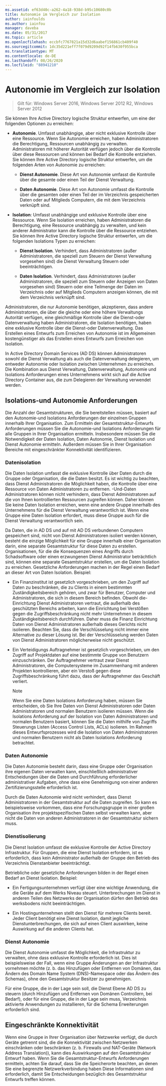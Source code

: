 ```yaml
---
ms.assetid: ef63d40c-a262-4a18-938d-b95c10680c0b
title: Autonomie im Vergleich zur Isolation
author: iainfoulds
ms.author: iainfou
manager: daveba
ms.date: 05/31/2017
ms.topic: article
ms.openlocfilehash: eccbfc7767821a15d32d6aabef156861cb409f40
ms.sourcegitcommit: 1dc35d221eff7f079d9209d92f14fb630f955bca
ms.translationtype: MT
ms.contentlocale: de-DE
ms.lasthandoff: 08/26/2020
ms.locfileid: "88941210"
---
```

# <a name="autonomy-vs-isolation"></a>Autonomie im Vergleich zur Isolation

>Gilt für: Windows Server 2016, Windows Server 2012 R2, Windows Server 2012

Sie können Ihre Active Directory logische Struktur entwerfen, um eine der folgenden Optionen zu erreichen:

-   **Autonomie**. Umfasst unabhängige, aber nicht exklusive Kontrolle über eine Ressource. Wenn Sie Autonomie erreichen, haben Administratoren die Berechtigung, Ressourcen unabhängig zu verwalten. Administratoren mit höherer Autorität verfügen jedoch über die Kontrolle über diese Ressourcen und können bei Bedarf die Kontrolle entziehen. Sie können Ihre Active Directory logische Struktur entwerfen, um die folgenden Arten von Autonomie zu erreichen:

    -   **Dienst Autonomie**. Diese Art von Autonomie umfasst die Kontrolle über die gesamte oder einen Teil der Dienst Verwaltung.

    -   **Daten Autonomie**. Diese Art von Autonomie umfasst die Kontrolle über die gesamten oder einen Teil der im Verzeichnis gespeicherten Daten oder auf Mitglieds Computern, die mit dem Verzeichnis verknüpft sind.

-   **Isolation**: Umfasst unabhängige und exklusive Kontrolle über eine Ressource. Wenn Sie Isolation erreichen, haben Administratoren die Berechtigung, eine Ressource unabhängig zu verwalten, und kein anderer Administrator kann die Kontrolle über die Ressource entziehen. Sie können Ihre Active Directory logische Struktur entwerfen, um die folgenden Isolations Typen zu erreichen:

    -   **Dienst Isolation**. Verhindert, dass Administratoren (außer Administratoren, die speziell zum Steuern der Dienst Verwaltung vorgesehen sind) die Dienst Verwaltung Steuern oder beeinträchtigen.

    -   **Daten Isolation**. Verhindert, dass Administratoren (außer Administratoren, die speziell zum Steuern oder Anzeigen von Daten vorgesehen sind) Steuern oder eine Teilmenge der Daten im Verzeichnis oder auf Mitglieds Computern anzeigen können, die mit dem Verzeichnis verknüpft sind.

Administratoren, die nur Autonomie benötigen, akzeptieren, dass andere Administratoren, die über die gleiche oder eine höhere Verwaltungs Autorität verfügen, eine gleichmäßige Kontrolle über die Dienst-oder Datenverwaltung haben Administratoren, die Isolation benötigen, haben eine exklusive Kontrolle über die Dienst-oder Datenverwaltung. Das Erstellen eines Entwurfs zum Erreichen von Autonomie ist im Allgemeinen kostengünstiger als das Erstellen eines Entwurfs zum Erreichen von Isolation.

In Active Directory Domain Services (AD DS) können Administratoren sowohl die Dienst Verwaltung als auch die Datenverwaltung delegieren, um entweder Autonomie oder Isolation zwischen Unternehmen zu erreichen. Die Kombination aus Dienst Verwaltung, Datenverwaltung, Autonomie und Isolations Anforderungen eines Unternehmens wirkt sich auf die Active Directory Container aus, die zum Delegieren der Verwaltung verwendet werden.

## <a name="isolation-and-autonomy-requirements"></a>Isolations-und Autonomie Anforderungen
Die Anzahl der Gesamtstrukturen, die Sie bereitstellen müssen, basiert auf den Autonomie-und Isolations Anforderungen der einzelnen Gruppen innerhalb Ihrer Organisation. Zum Ermitteln der Gesamtstruktur-Entwurfs Anforderungen müssen Sie die Autonomie-und Isolations Anforderungen für alle Gruppen in Ihrer Organisation ermitteln. Insbesondere müssen Sie die Notwendigkeit der Daten Isolation, Daten Autonomie, Dienst Isolation und Dienst Autonomie ermitteln. Außerdem müssen Sie in Ihrer Organisation Bereiche mit eingeschränkter Konnektivität identifizieren.

### <a name="data-isolation"></a>Datenisolation
Die Daten Isolation umfasst die exklusive Kontrolle über Daten durch die Gruppe oder Organisation, die die Daten besitzt. Es ist wichtig zu beachten, dass Dienst Administratoren die Möglichkeit haben, die Kontrolle über eine Ressource von Daten Administratoren zu entfernen. -Und-Daten Administratoren können nicht verhindern, dass Dienst Administratoren auf die von Ihnen kontrollierten Ressourcen zugreifen können. Daher können Sie keine Daten Isolation erreichen, wenn eine andere Gruppe innerhalb des Unternehmens für die Dienst Verwaltung verantwortlich ist. Wenn eine Gruppe eine Daten Isolation erfordert, muss diese Gruppe auch für die Dienst Verwaltung verantwortlich sein.

Da Daten, die in AD DS und auf mit AD DS verbundenen Computern gespeichert sind, nicht von Dienst Administratoren isoliert werden können, besteht die einzige Möglichkeit für eine Gruppe innerhalb einer Organisation darin, eine separate Gesamtstruktur für diese Daten zu erstellen. Organisationen, für die die Konsequenzen eines Angriffs durch Schadsoftware oder einen erzwungenen Dienst Administrator beträchtlich sind, können eine separate Gesamtstruktur erstellen, um die Daten Isolation zu erreichen. Gesetzliche Anforderungen machen in der Regel einen Bedarf an dieser Art von Daten Isolation. Beispiel:

-   Ein Finanzinstitut ist gesetzlich vorgeschrieben, um den Zugriff auf Daten zu beschränken, die zu Clients in einem bestimmten Zuständigkeitsbereich gehören, und zwar für Benutzer, Computer und Administratoren, die sich in diesem Bereich befinden. Obwohl die-Einrichtung Dienst Administratoren vertraut, die außerhalb des geschützten Bereichs arbeiten, kann die Einrichtung bei Verstößen gegen die Zugriffsbeschränkung nicht mehr Unternehmen in diesem Zuständigkeitsbereich durchführen. Daher muss die Finanz Einrichtung Daten von Dienst Administratoren außerhalb dieses Gerichts nicht isolieren. Beachten Sie, dass die Verschlüsselung nicht immer eine Alternative zu dieser Lösung ist. Bei der Verschlüsselung werden Daten von Dienst Administratoren möglicherweise nicht geschützt.

-   Ein Verteidigungs Auftragnehmer ist gesetzlich vorgeschrieben, um den Zugriff auf Projektdaten auf eine bestimmte Gruppe von Benutzern einzuschränken. Der Auftragnehmer vertraut zwar Dienst Administratoren, die Computersysteme im Zusammenhang mit anderen Projekten kontrollieren, aber ein Verstoß gegen diese Zugriffsbeschränkung führt dazu, dass der Auftragnehmer das Geschäft verliert.

    > [!NOTE]
    > Wenn Sie eine Daten Isolations Anforderung haben, müssen Sie entscheiden, ob Sie Ihre Daten von Dienst Administratoren oder Daten Administratoren und normalen Benutzern isolieren müssen. Wenn die Isolations Anforderung auf der Isolation von Daten Administratoren und normalen Benutzern basiert, können Sie die Daten mithilfe von Zugriffs Steuerungs Listen (Access Control Lists, ACLs) isolieren. Im Rahmen dieses Entwurfsprozesses wird die Isolation von Daten Administratoren und normalen Benutzern nicht als Daten Isolations Anforderung betrachtet.

### <a name="data-autonomy"></a>Daten Autonomie
Die Daten Autonomie besteht darin, dass eine Gruppe oder Organisation ihre eigenen Daten verwalten kann, einschließlich administrativer Entscheidungen über die Daten und Durchführung erforderlicher administrativer Aufgaben, ohne dass eine Genehmigung von einer anderen Zertifizierungsstelle erforderlich ist.

Durch die Daten Autonomie wird nicht verhindert, dass Dienst Administratoren in der Gesamtstruktur auf die Daten zugreifen. So kann es beispielsweise vorkommen, dass eine Forschungsgruppe in einer großen Organisation ihre projektspezifischen Daten selbst verwalten kann, aber nicht die Daten von anderen Administratoren in der Gesamtstruktur sichern muss.

### <a name="service-isolation"></a>Dienstisolierung
Die Dienst Isolation umfasst die exklusive Kontrolle der Active Directory Infrastruktur. Für Gruppen, die eine Dienst Isolation erfordern, ist es erforderlich, dass kein Administrator außerhalb der Gruppe den Betrieb des Verzeichnis Dienstanbieter beeinträchtigt.

Betriebliche oder gesetzliche Anforderungen bilden in der Regel einen Bedarf an Dienst Isolation. Beispiel:

-   Ein Fertigungsunternehmen verfügt über eine wichtige Anwendung, die die Geräte auf dem Werks Niveau steuert. Unterbrechungen im Dienst in anderen Teilen des Netzwerks der Organisation dürfen den Betrieb des werksbodens nicht beeinträchtigen.

-   Ein Hostingunternehmen stellt den Dienst für mehrere Clients bereit. Jeder Client benötigt eine Dienst Isolation, damit jegliche Dienstunterbrechungen, die sich auf einen Client auswirken, keine Auswirkung auf die anderen Clients hat.

### <a name="service-autonomy"></a>Dienst Autonomie
Die Dienst Autonomie umfasst die Möglichkeit, die Infrastruktur zu verwalten, ohne dass exklusive Kontrolle erforderlich ist. Dies ist beispielsweise der Fall, wenn eine Gruppe Änderungen an der Infrastruktur vornehmen möchte (z. b. das Hinzufügen oder Entfernen von Domänen, das Ändern des Domain Name System (DNS)-Namespace oder das Ändern des Schemas), ohne den Gesamtstruktur Besitzer zu genehmigen.

Für eine Gruppe, die in der Lage sein soll, die Dienst Ebene AD DS zu steuern (durch Hinzufügen und Entfernen von Domänen Controllern, bei Bedarf), oder für eine Gruppe, die in der Lage sein muss, Verzeichnis aktivierte Anwendungen zu installieren, für die Schema Erweiterungen erforderlich sind.

## <a name="limited-connectivity"></a>Eingeschränkte Konnektivität
Wenn eine Gruppe in Ihrer Organisation über Netzwerke verfügt, die durch Geräte getrennt sind, die die Konnektivität zwischen Netzwerken einschränken oder beschränken (z. b. Firewalls und NAT-Geräte (Network Address Translation)), kann dies Auswirkungen auf den Gesamtstruktur Entwurf haben. Wenn Sie die Gesamtstruktur-Entwurfs Anforderungen ermitteln, achten Sie darauf, dass Sie die Speicherorte beachten, an denen Sie eine begrenzte Netzwerkverbindung haben Diese Informationen sind erforderlich, damit Sie Entscheidungen bezüglich des Gesamtstruktur Entwurfs treffen können.



